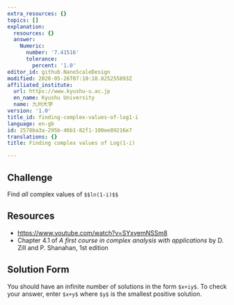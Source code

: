 ```yaml
---
extra_resources: {}
topics: []
explanation:
  resources: {}
  answer:
    Numeric:
      number: '7.41516'
      tolerance:
        percent: '1.0'
editor_id: github.NanoScaleDesign
modified: 2020-05-26T07:10:18.825255093Z
affiliated_institute:
  url: https://www.kyushu-u.ac.jp
  en_name: Kyushu University
  name: 九州大学
version: '1.0'
title_id: finding-complex-values-of-log1-i
language: en-gb
id: 2578ba3a-295b-46b1-82f1-100ee89216e7
translations: {}
title: Finding complex values of Log(1-i)

---
```


## Challenge
Find *all* complex values of `$$ln(1-i)$$`

## Resources
- https://www.youtube.com/watch?v=SYxyemNSSm8
- Chapter 4.1 of *A first course in complex analysis with applications* by D. Zill and P. Shanahan, 1st edition


## Solution Form
You should have an infinite number of solutions in the form `$x+iy$`.
To check your answer, enter `$x+y$` where `$y$` is the smallest positive solution.